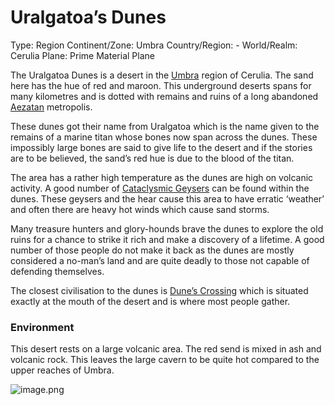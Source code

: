 # Uralgatoa’s Dunes

Type: Region
Continent/Zone: Umbra
Country/Region: -
World/Realm: Cerulia
Plane: Prime Material Plane

The Uralgatoa Dunes is a desert in the [Umbra](Umbra%207f340c9a24ce450cb2d96e5fe3f424a1.md) region of Cerulia. The sand here has the hue of red and maroon. This underground deserts spans for many kilometres and is dotted with remains and ruins of a long abandoned [Aezatan](Aezatan%203da707b77610408784cd1bdfc44fe23f.md) metropolis. 

These dunes got their name from Uralgatoa which is the name given to the remains of a marine titan whose bones now span across the dunes. These impossibly large bones are said to give life to the desert and if the stories are to be believed, the sand’s red hue is due to the blood of the titan.

The area has a rather high temperature as the dunes are high on volcanic activity. A good number of [Cataclysmic Geysers](Cataclysmic%20Geysers%2017875a22781a803094edf6b83bc9039d.md) can be found within the dunes. These geysers and the hear cause this area to have erratic ‘weather’ and often there are heavy hot winds which cause sand storms.

Many treasure hunters and glory-hounds brave the dunes to explore the old ruins for a chance to strike it rich and make a discovery of a lifetime. A good number of those people do not make it back as the dunes are mostly considered a no-man’s land and are quite deadly to those not capable of defending themselves.

The closest civilisation to the dunes is [Dune’s Crossing](Dune%E2%80%99s%20Crossing%201bd75a22781a80e699d4efb321641172.md) which is situated exactly at the mouth of the desert and is where most people gather.

### Environment

This desert rests on a large volcanic area. The red send is mixed in ash and volcanic rock. This leaves the large cavern to be quite hot compared to the upper reaches of Umbra.

![image.png](image%206.png)